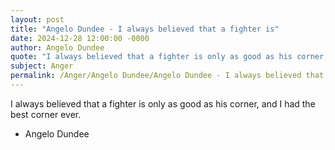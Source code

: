 ```yaml
---
layout: post
title: "Angelo Dundee - I always believed that a fighter is"
date: 2024-12-28 12:00:00 -0000
author: Angelo Dundee
quote: "I always believed that a fighter is only as good as his corner, and I had the best corner ever."
subject: Anger
permalink: /Anger/Angelo Dundee/Angelo Dundee - I always believed that a fighter is
---
```


I always believed that a fighter is only as good as his corner, and I had the best corner ever.

- Angelo Dundee
